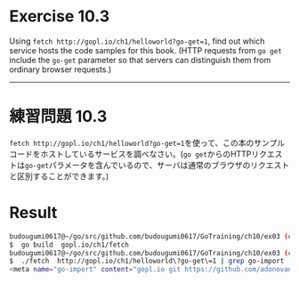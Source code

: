 # Exercise 10.3
Using `fetch http://gopl.io/ch1/helloworld?go-get=1`, find out which service hosts the code samples for this book. (HTTP requests from `go get` include the `go-get` parameter so that servers can distinguish them from ordinary browser requests.)

---
# 練習問題 10.3
`fetch http://gopl.io/ch1/helloworld?go-get=1`を使って、この本のサンプルコードをホストしているサービスを調べなさい。(`go get`からのHTTPリクエストは`go-get`パラメータを含んでいるので、サーバは通常のブラウザのリクエストと区別することができます。)


# Result

````bash
budougumi0617@~/go/src/github.com/budougumi0617/GoTraining/ch10/ex03 (ch10ch11@GoTraining)
$  go build  gopl.io/ch1/fetch
budougumi0617@~/go/src/github.com/budougumi0617/GoTraining/ch10/ex03 (ch10ch11@GoTraining)
$  ./fetch  http://gopl.io/ch1/helloworld\?go-get\=1 | grep go-import
<meta name="go-import" content="gopl.io git https://github.com/adonovan/gopl.io">
````
